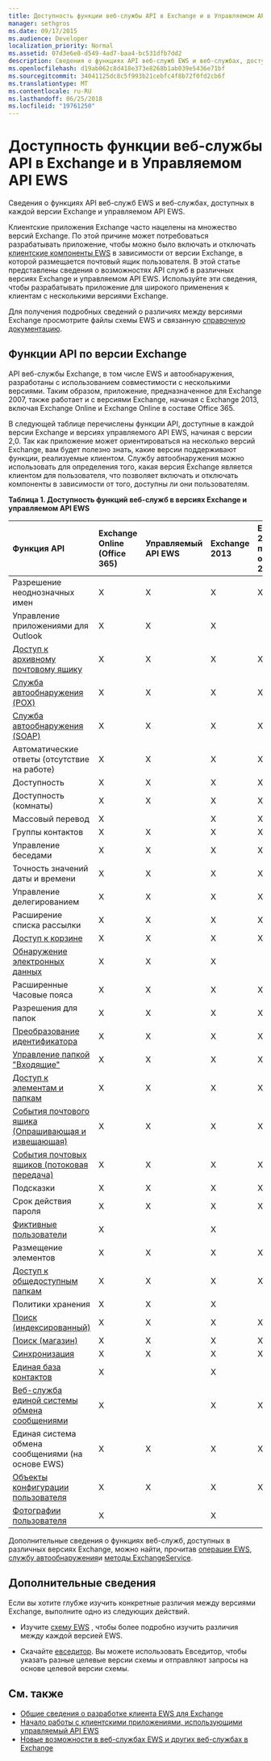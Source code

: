 ```yaml
---
title: Доступность функции веб-службы API в Exchange и в Управляемом API EWS
manager: sethgros
ms.date: 09/17/2015
ms.audience: Developer
localization_priority: Normal
ms.assetid: 07d3e6e8-d549-4ad7-baa4-bc531dfb7dd2
description: Сведения о функциях API веб-служб EWS и веб-службах, доступных в каждой версии Exchange и управляемом API EWS.
ms.openlocfilehash: d19ab062c8d418e373e8268b1ab039e5436e71bf
ms.sourcegitcommit: 34041125dc8c5f993b21cebfc4f8b72f0fd2cb6f
ms.translationtype: MT
ms.contentlocale: ru-RU
ms.lasthandoff: 06/25/2018
ms.locfileid: "19761250"
---
```

# <a name="web-service-api-feature-availability-in-exchange-and-the-ews-managed-api"></a>Доступность функции веб-службы API в Exchange и в Управляемом API EWS

Сведения о функциях API веб-служб EWS и веб-службах, доступных в каждой версии Exchange и управляемом API EWS.
  
Клиентские приложения Exchange часто нацелены на множество версий Exchange. По этой причине может потребоваться разрабатывать приложение, чтобы можно было включать и отключать [клиентские компоненты EWS](ews-client-design-overview-for-exchange.md#EWSFeatures) в зависимости от версии Exchange, в которой размещается почтовый ящик пользователя. В этой статье представлены сведения о возможностях API служб в различных версиях Exchange и управляемом API EWS. Используйте эти сведения, чтобы разрабатывать приложение для широкого применения к клиентам с несколькими версиями Exchange. 
  
Для получения подробных сведений о различиях между версиями Exchange просмотрите файлы схемы EWS и связанную [справочную документацию](http://msdn.microsoft.com/library/6c969133-6036-448b-af39-a3caf9917e98%28Office.15%29.aspx).
  
## <a name="api-features-by-exchange-version"></a>Функции API по версии Exchange
<a name="bk_apifeatures"> </a>

API веб-службы Exchange, в том числе EWS и автообнаружения, разработаны с использованием совместимости с несколькими версиями. Таким образом, приложение, предназначенное для Exchange 2007, также работает и с версиями Exchange, начиная с Exchange 2013, включая Exchange Online и Exchange Online в составе Office 365. 
  
В следующей таблице перечислены функции API, доступные в каждой версии Exchange и версиях управляемого API EWS, начиная с версии 2,0. Так как приложение может ориентироваться на несколько версий Exchange, вам будет полезно знать, какие версии поддерживают функции, реализуемые клиентом. Службу автообнаружения можно использовать для определения того, какая версия Exchange является клиентом для пользователя, что позволяет включать и отключать компоненты в зависимости от того, доступны ли они пользователям.
  
**Таблица 1. Доступность функций веб-служб в версиях Exchange и управляемом API EWS**

|Функция API|Exchange Online (Office 365)|Управляемый API EWS|Exchange 2013|Exchange 2010 с пакетом обновления 2 (SP2)|Exchange 2010 с пакетом обновления 1 (SP1)|Exchange 2010|Exchange 2007 SP1|Exchange 2007|
|:-----|:-----|:-----|:-----|:-----|:-----|:-----|:-----|:-----|
|Разрешение неоднозначных имен  <br/> |X  <br/> |X  <br/> |X  <br/> |X  <br/> |X  <br/> |X  <br/> |X  <br/> |X  <br/> |
|Управление приложениями для Outlook  <br/> |X  <br/> |X  <br/> |X  <br/> ||||||
|[Доступ к архивному почтовому ящику](archiving-in-ews-in-exchange.md) <br/> |X  <br/> |X  <br/> |X  <br/> |X  <br/> |X  <br/> ||||
|[Служба автообнаружения (POX)](autodiscover-for-exchange.md) <br/> |X  <br/> |X  <br/> |X  <br/> |X  <br/> |X  <br/> |X  <br/> |X  <br/> |X  <br/> |
|[Служба автообнаружения (SOAP)](autodiscover-for-exchange.md) <br/> |X  <br/> |X  <br/> |X  <br/> |X  <br/> |X  <br/> ||||
|Автоматические ответы (отсутствие на работе)  <br/> |X  <br/> |X  <br/> |X  <br/> |X  <br/> |X  <br/> |X  <br/> |X  <br/> |X  <br/> |
|Доступность  <br/> |X  <br/> |X  <br/> |X  <br/> |X  <br/> |X  <br/> |X  <br/> |X  <br/> |X  <br/> |
|Доступность (комнаты)  <br/> |X  <br/> |X  <br/> |X  <br/> |X  <br/> |X  <br/> |X  <br/> |||
|Массовый перевод  <br/> |X  <br/> ||X  <br/> |X  <br/> |X  <br/> ||||
|Группы контактов  <br/> |X  <br/> |X  <br/> |X  <br/> |X  <br/> |X  <br/> |X  <br/> |||
|Управление беседами  <br/> |X  <br/> |X  <br/> |X  <br/> |X  <br/> |X  <br/> ||||
|Точность значений даты и времени  <br/> |X  <br/> |X  <br/> |X  <br/> |X  <br/> |||||
|Управление делегированием  <br/> |X  <br/> |X  <br/> |X  <br/> |X  <br/> |X  <br/> |X  <br/> |X  <br/> ||
|Расширение списка рассылки  <br/> |X  <br/> |X  <br/> |X  <br/> |X  <br/> |X  <br/> |X  <br/> |X  <br/> |X  <br/> |
|[Доступ к корзине](deleting-items-by-using-ews-in-exchange.md) <br/> |X  <br/> |X  <br/> |X  <br/> |X  <br/> |X  <br/> |X  <br/> |||
|[Обнаружение электронных данных](ediscovery-in-ews-in-exchange.md) <br/> |X  <br/> |X  <br/> |X  <br/> ||||||
|Расширенные Часовые пояса  <br/> |X  <br/> |X  <br/> |X  <br/> |X  <br/> |X  <br/> |X  <br/> |||
|Разрешения для папок  <br/> |X  <br/> |X  <br/> |X  <br/> |X  <br/> |X  <br/> |X  <br/> |X  <br/> ||
|[Преобразование идентификатора](ews-identifiers-in-exchange.md) <br/> |X  <br/> |X  <br/> |X  <br/> |X  <br/> |X  <br/> |X  <br/> |X  <br/> ||
|[Управление папкой "Входящие"](inbox-management-and-ews-in-exchange.md) <br/> |X  <br/> |X  <br/> |X  <br/> |X  <br/> |X  <br/> ||||
|[Доступ к элементам и папкам](folders-and-items-in-ews-in-exchange.md) <br/> |X  <br/> |X  <br/> |X  <br/> |X  <br/> |X  <br/> |X  <br/> |X  <br/> |X  <br/> |
|[События почтового ящика (Опрашивающая и извещающая)](notification-subscriptions-mailbox-events-and-ews-in-exchange.md) <br/> |X  <br/> |X  <br/> |X  <br/> |X  <br/> |X  <br/> |X  <br/> |X  <br/> |X  <br/> |
|[События почтовых ящиков (потоковая передача)](notification-subscriptions-mailbox-events-and-ews-in-exchange.md) <br/> |X  <br/> |X  <br/> |X  <br/> |X  <br/> |X  <br/> ||||
|Подсказки  <br/> |X  <br/> |X  <br/> |X  <br/> |X  <br/> |X  <br/> ||||
|Срок действия пароля  <br/> |X  <br/> |X  <br/> |X  <br/> |X  <br/> |||||
|[Фиктивные пользователи](people-and-contacts-in-ews-in-exchange.md) <br/> |X  <br/> ||X  <br/> ||||||
|Размещение элементов  <br/> |X  <br/> |X  <br/> |X  <br/> |X  <br/> |X  <br/> |X  <br/> |X  <br/> ||
|[Доступ к общедоступным папкам](public-folder-access-with-ews-in-exchange.md) <br/> |X  <br/> |X  <br/> |X  <br/> |X  <br/> |X  <br/> |X  <br/> |X  <br/> ||
|Политики хранения  <br/> |X  <br/> |X  <br/> |X  <br/> ||||||
|[Поиск (индексированный)](search-and-ews-in-exchange.md) <br/> |X  <br/> |X  <br/> |X  <br/> |X  <br/> |X  <br/> |X  <br/> |||
|[Поиск (магазин)](search-and-ews-in-exchange.md) <br/> |X  <br/> |X  <br/> |X  <br/> |X  <br/> |X  <br/> |X  <br/> |X  <br/> |X  <br/> |
|[Синхронизация](mailbox-synchronization-and-ews-in-exchange.md) <br/> |X  <br/> |X  <br/> |X  <br/> |X  <br/> |X  <br/> |X  <br/> |X  <br/> |X  <br/> |
|[Единая база контактов](people-and-contacts-in-ews-in-exchange.md) <br/> |X  <br/> ||X  <br/> ||||||
|[Веб-служба единой системы обмена сообщениями](http://msdn.microsoft.com/library/83afea8a-c716-41df-9eb2-e1000357afb6%28Office.15%29.aspx) <br/> |X  <br/> ||X  <br/> |X  <br/> |X  <br/> |X  <br/> |X  <br/> |X  <br/> |
|Единая система обмена сообщениями (на основе EWS)  <br/> |X  <br/> |X  <br/> |X  <br/> |X  <br/> |X  <br/> |X  <br/> |||
|[Объекты конфигурации пользователя](persistent-application-settings-in-ews-in-exchange.md) <br/> |X  <br/> |X  <br/> |X  <br/> |X  <br/> |X  <br/> |X  <br/> |||
|[Фотографии пользователя](how-to-get-user-photos-by-using-ews-in-exchange.md) <br/> |X  <br/> ||X  <br/> ||||||
   
Дополнительные сведения о функциях веб-служб, доступных в различных версиях Exchange, можно найти, прочитав [операции EWS](http://msdn.microsoft.com/library/cf6fd871-9a65-4f34-8557-c8c71dd7ce09%28Office.15%29.aspx), [службу автообнаружения](http://msdn.microsoft.com/library/a01124a8-a8cf-4b80-8625-d7ee05690bca%28Office.15%29.aspx)и [методы ExchangeService](http://msdn.microsoft.com/en-us/library/office/microsoft.exchange.webservices.data.exchangeservice_methods%28v=exchg.80%29.aspx).
  
## <a name="to-learn-more"></a>Дополнительные сведения
<a name="bk_apifeatures"> </a>

Если вы хотите глубже изучить конкретные различия между версиями Exchange, выполните одно из следующих действий.
  
- Изучите [схему EWS](http://msdn.microsoft.com/library/6c969133-6036-448b-af39-a3caf9917e98%28Office.15%29.aspx) , чтобы более подробно изучить различия между каждой версией EWS. 
    
- Скачайте [евседитор](http://ewseditor.codeplex.com/). Вы можете использовать Евседитор, чтобы указать разные целевые версии схемы и отправляют запросы на основе целевой версии схемы.
    
## <a name="see-also"></a>См. также

- [Общие сведения о разработке клиента EWS для Exchange](ews-client-design-overview-for-exchange.md)   
- [Начало работы с клиентскими приложениями, использующими управляемый API EWS](get-started-with-ews-managed-api-client-applications.md) 
- [Новые возможности в веб-службах EWS и других веб-службах в Exchange](whats-new-in-ews-and-other-web-services-in-exchange.md)
    

